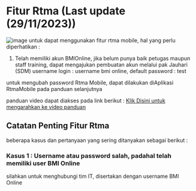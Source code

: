 # Fitur Rtma (Last update (29/11/2023))
![image](https://github.com/normanfd/panduan_rtma_mobile/assets/37357830/910c3b48-63e4-48e5-97cd-6b681da338a5)
untuk dapat menggunakan fitur rtma mobile, hal yang perlu diperhatikan :
1. Telah memiliki akun BMIOnline, jika belum punya baik petugas maupun staff training, dapat mengajukan pembuatan akun melalui pak Jauhari (SDM)
username login : username bmi online, default password : test

untuk mengubah password Rtma Mobile, dapat dilakukan diAplikasi RtmaMobile pada panduan selanjutnya

panduan video dapat diakses pada link berikut :
[Klik Disini untuk mengarahkan ke video panduan](https://drive.google.com/drive/folders/11eC-40WERDHM8yBKxQ69HtehrRTrv9_G?hl=id)

## Catatan Penting Fitur Rtma
beberapa kasus dan pertanyaan yang sering ditanyakan sebagai berikut : 
### Kasus 1 : Username atau password salah, padahal telah memiliki user BMI Online
silahkan untuk menghubungi tim IT, disertakan dengan username BMI Online
